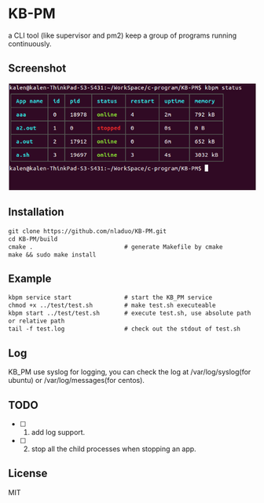 # KB-PM
a CLI tool (like supervisor and pm2) keep a group of programs running continuously.

## Screenshot
![](./data/pic.png)<br>

## Installation
``` shell
git clone https://github.com/nladuo/KB-PM.git
cd KB-PM/build
cmake .                          # generate Makefile by cmake
make && sudo make install
```
## Example
``` shell
kbpm service start               # start the KB_PM service
chmod +x ../test/test.sh         # make test.sh executeable
kbpm start ../test/test.sh       # execute test.sh, use absolute path or relative path
tail -f test.log                 # check out the stdout of test.sh
```
## Log
KB_PM use syslog for logging, you can check the log at /var/log/syslog(for ubuntu) or /var/log/messages(for centos).

## TODO
- [ ] 1. add log support.  
- [ ] 2. stop all the child processes when stopping an app.

## License
MIT